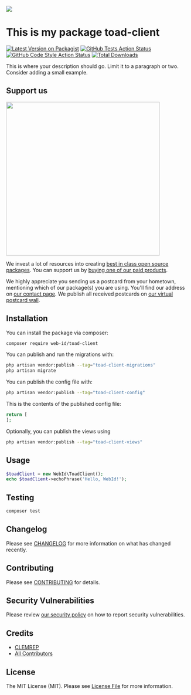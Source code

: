 
[<img src="https://github-ads.s3.eu-central-1.amazonaws.com/support-ukraine.svg?t=1" />](https://supportukrainenow.org)

# This is my package toad-client

[![Latest Version on Packagist](https://img.shields.io/packagist/v/web-id/toad-client.svg?style=flat-square)](https://packagist.org/packages/web-id/toad-client)
[![GitHub Tests Action Status](https://img.shields.io/github/workflow/status/web-id/toad-client/run-tests?label=tests)](https://github.com/web-id/toad-client/actions?query=workflow%3Arun-tests+branch%3Amain)
[![GitHub Code Style Action Status](https://img.shields.io/github/workflow/status/web-id/toad-client/Fix%20PHP%20code%20style%20issues?label=code%20style)](https://github.com/web-id/toad-client/actions?query=workflow%3A"Fix+PHP+code+style+issues"+branch%3Amain)
[![Total Downloads](https://img.shields.io/packagist/dt/web-id/toad-client.svg?style=flat-square)](https://packagist.org/packages/web-id/toad-client)

This is where your description should go. Limit it to a paragraph or two. Consider adding a small example.

## Support us

[<img src="https://github-ads.s3.eu-central-1.amazonaws.com/toad-client.jpg?t=1" width="419px" />](https://spatie.be/github-ad-click/toad-client)

We invest a lot of resources into creating [best in class open source packages](https://spatie.be/open-source). You can support us by [buying one of our paid products](https://spatie.be/open-source/support-us).

We highly appreciate you sending us a postcard from your hometown, mentioning which of our package(s) you are using. You'll find our address on [our contact page](https://spatie.be/about-us). We publish all received postcards on [our virtual postcard wall](https://spatie.be/open-source/postcards).

## Installation

You can install the package via composer:

```bash
composer require web-id/toad-client
```

You can publish and run the migrations with:

```bash
php artisan vendor:publish --tag="toad-client-migrations"
php artisan migrate
```

You can publish the config file with:

```bash
php artisan vendor:publish --tag="toad-client-config"
```

This is the contents of the published config file:

```php
return [
];
```

Optionally, you can publish the views using

```bash
php artisan vendor:publish --tag="toad-client-views"
```

## Usage

```php
$toadClient = new WebId\ToadClient();
echo $toadClient->echoPhrase('Hello, WebId!');
```

## Testing

```bash
composer test
```

## Changelog

Please see [CHANGELOG](CHANGELOG.md) for more information on what has changed recently.

## Contributing

Please see [CONTRIBUTING](CONTRIBUTING.md) for details.

## Security Vulnerabilities

Please review [our security policy](../../security/policy) on how to report security vulnerabilities.

## Credits

- [CLEMREP](https://github.com/web-id-fr)
- [All Contributors](../../contributors)

## License

The MIT License (MIT). Please see [License File](LICENSE.md) for more information.
